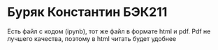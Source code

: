 # Буряк Константин БЭК211
Есть файл c кодом (ipynb), тот же файл в формате html и pdf. Pdf не лучшего качества, поэтому в html читать будет удобнее

